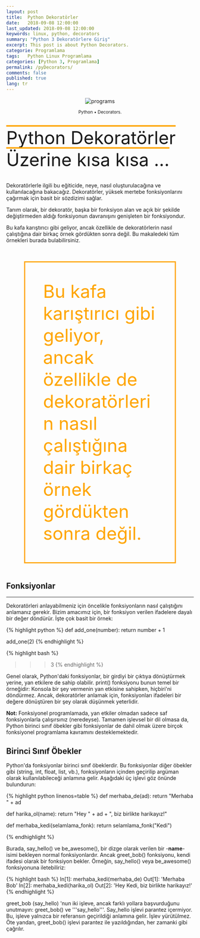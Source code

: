 ```yaml
---
layout: post
title:  Python Dekoratörler
date:   2018-09-08 12:00:00
last_updated: 2018-09-08 12:00:00
keywords: linux, python, decorators
summary: "Python 3 Dekoratörlere Giriş"
excerpt: This post is about Python Decorators.
categorie: Programlama
tags:   Python Linux Programlama
categories: [Python 3, Programlama]
permalink: /pyDecorators/
comments: false
published: true
lang: tr
---
```


<div class='pull-right alert alert-warning' style="margin: 15px; text-align: center;">
  <img src="{{ site.baseurl }}/images/Python-Decorators.png" alt="programs" class="resize" />
  <p><small>Python &bull; Decorators.</small></p>
</div> 
  
<style>
img.resize {
  max-width:100%;
  max-height:100%;
}
</style>

<br>

<div class="pop">Python Dekoratörler Üzerine kısa kısa ...</div> 

<br>

Dekoratörlerle ilgili bu eğiticide, neye, nasıl oluşturulacağına ve kullanılacağına bakacağız. Dekoratörler, yüksek mertebe fonksiyonlarını çağırmak için basit bir sözdizimi sağlar. 

Tanım olarak, bir dekoratör, başka bir fonksiyon alan ve  açık bir şekilde değiştirmeden aldığı fonksiyonun davranışını genişleten bir fonksiyondur. 

Bu kafa karıştırıcı gibi geliyor, ancak özellikle de dekoratörlerin nasıl çalıştığına dair birkaç örnek gördükten sonra değil. Bu makaledeki tüm örnekleri burada bulabilirsiniz.

<style>
	.box {
		color: orange;
		font-size: 5vw;
		padding: 5vw;
		margin: 5vw;
		border-style: solid;
	}
	.pop {
		font-size: 5vw;
		text-decoration: overline;
		text-decoration-color: orange;
	}
</style>

<div class="box">Bu kafa karıştırıcı gibi geliyor, ancak özellikle de dekoratörlerin nasıl çalıştığına dair birkaç örnek gördükten sonra değil.</div>

## Fonksiyonlar
***

Dekoratörleri anlayabilmeniz için öncelikle fonksiyonların nasıl çalıştığını anlamanız gerekir. Bizim amacımız için, bir fonksiyon verilen ifadelere dayalı bir değer döndürür. İşte çok basit bir örnek:

{% highlight python %}
def add_one(number):
     return number + 1

add_one(2)
{% endhighlight %}

{% highlight bash %}
>>> 3
{% endhighlight %}

Genel olarak, Python'daki fonksiyonlar, bir girdiyi bir çıktıya dönüştürmek yerine, yan etkilere de sahip olabilir. print() fonksiyonu bunun temel bir örneğidir: Konsola bir şey vermenin yan etkisine sahipken, hiçbiri'ni döndürmez. Ancak, dekoratörler anlamak için, fonksiyonları ifadeleri bir değere dönüştüren bir şey olarak düşünmek yeterlidir.

**Not:** Fonksiyonel programlamada, yan etkiler olmadan sadece saf fonksiyonlarla çalışırsınız (neredeyse). Tamamen işlevsel bir dil olmasa da, Python birinci sınıf öbekler gibi fonksiyonlar de dahil olmak üzere birçok fonksiyonel programlama kavramını desteklemektedir.
 
## Birinci Sınıf Öbekler

Python'da fonksiyonlar birinci sınıf öbeklerdir. Bu fonksiyonlar diğer öbekler gibi (string, int, float, list, vb.), fonksiyonların içinden geçirilip argüman olarak kullanılabileceği anlamına gelir. Aşağıdaki üç işlevi göz önünde bulundurun:

{% highlight python  linenos=table %}
def merhaba_de(ad):
    return "Merhaba " + ad

def harika_ol(name): 
    return "Hey " + ad + ", biz birlikte harikayız!"

def merhaba_kedi(selamlama_fonk):
    return selamlama_fonk("Kedi")

{% endhighlight %}


Burada, say_hello() ve be_awesome(), bir dizge olarak verilen bir -**name**- isimi bekleyen normal fonksiyonlardır. Ancak greet_bob() fonksiyonu, kendi ifadesi olarak bir fonksiyon bekler. Örneğin, say_hello() veya be_awesome() fonksiyonuna iletebiliriz:

{% highlight bash %}
In[1]: merhaba_kedi(merhaba_de)
Out[1]: 'Merhaba Bob'
In[2]: merhaba_kedi(harika_ol)
Out[2]: 'Hey Kedi, biz birlikte harikayız!'
{% endhighlight %}

greet_bob (say_hello) 'nun iki işleve, ancak farklı yollara başvurduğunu unutmayın: greet_bob() ve '''say_hello'''. Say_hello işlevi parantez içermiyor. Bu, işleve yalnızca bir referansın geçirildiği anlamına gelir. İşlev yürütülmez. Öte yandan, greet_bob() işlevi parantez ile yazıldığından, her zamanki gibi çağrılır.






